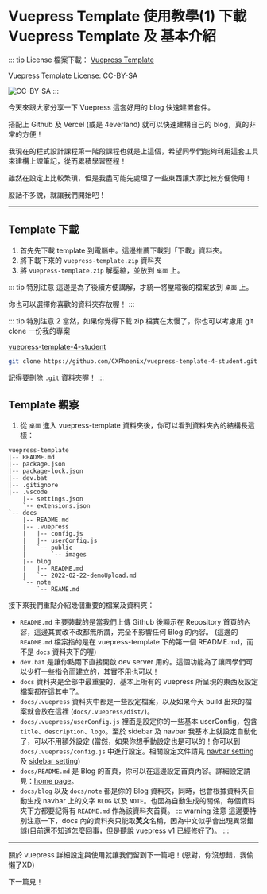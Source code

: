 # Vuepress Template 使用教學(1) 下載 Vuepress Template 及 基本介紹

::: tip License
檔案下載： [Vuepress Template](https://drive.google.com/file/d/1ewR0JsHsdt9Jlwn_LdsbclOwmUbEhXYk/view?usp=sharing)

Vuepress Template License: CC-BY-SA

![CC-BY-SA](/images/by-sa.png)
:::

今天來跟大家分享一下 Vuepress 這套好用的 blog 快速建置套件。

搭配上 Github 及 Vercel (或是 4everland) 就可以快速建構自己的 blog，真的非常的方便！

我現在的程式設計課程第一階段課程也就是上這個，希望同學們能夠利用這套工具來建構上課筆記，從而累積學習歷程！

雖然在設定上比較繁瑣，但是我盡可能先處理了一些東西讓大家比較方便使用！

廢話不多說，就讓我們開始吧！

---

## Template 下載

1. 首先先下載 template 到電腦中。這邊推薦下載到「下載」資料夾。
2. 將下載下來的 `vuepress-template.zip` 資料夾
3. 將 `vuepress-template.zip` 解壓縮，並放到 `桌面` 上。

::: tip 特別注意
這邊是為了後續方便講解，才統一將壓縮後的檔案放到 `桌面` 上。

你也可以選擇你喜歡的資料夾存放喔！
:::

::: tip 特別注意 2
當然，如果你覺得下載 zip 檔實在太慢了，你也可以考慮用 git clone 一份我的專案

[vuepress-template-4-student](https://github.com/CXPhoenix/vuepress-template-4-student)

``` bash
git clone https://github.com/CXPhoenix/vuepress-template-4-student.git
```

記得要刪除 `.git` 資料夾喔！
:::

## Template 觀察

1. 從 `桌面` 進入 vuepress-template 資料夾後，你可以看到資料夾內的結構長這樣：

```file-tree:no-line-numbers
vuepress-template
|-- README.md
|-- package.json
|-- package-lock.json
|-- dev.bat
|-- .gitignore
|-- .vscode
    |-- settings.json
    `-- extensions.json
`-- docs
    |-- README.md
    |-- .vuepress
    |   |-- config.js
    |   |-- userConfig.js
    |   `-- public
    |       `-- images
    |-- blog
    |   |-- README.md
    |   `-- 2022-02-22-demoUpload.md
    `-- note
        `-- REAME.md
```

接下來我們重點介紹幾個重要的檔案及資料夾：

* `README.md` 主要裝載的是當我們上傳 Github 後顯示在 Repository 首頁的內容，這邊其實改不改都無所謂，完全不影響任何 Blog 的內容。 (這邊的 `README.md` 檔案指的是在 vuepress-template 下的第一個 README.md，而不是 `docs` 資料夾下的喔)
* `dev.bat` 是讓你點兩下直接開啟 dev server 用的。這個功能為了讓同學們可以少打一些指令而建立的，其實不用也可以！
* `docs` 資料夾是全部中最重要的，基本上所有的 vuepress 所呈現的東西及設定檔案都在這其中了。
* `docs/.vuepress` 資料夾中都是一些設定檔案，以及如果今天 build 出來的檔案就會放在這裡 (`docs/.vuepress/dist/`)。
* `docs/.vuepress/userConfig.js` 裡面是設定你的一些基本 userConfig，包含 `title`、`description`、`logo`。至於 sidebar 及 navbar 我基本上就設定自動化了，可以不用額外設定 (當然，如果你想手動設定也是可以的！你可以到 `docs/.vuepress/config.js` 中進行設定。相關設定文件請見 [navbar setting](https://v2.vuepress.vuejs.org/reference/default-theme/config.html#navbar) 及 [sidebar setting](https://v2.vuepress.vuejs.org/reference/default-theme/config.html#sidebar))
* `docs/README.md` 是 Blog 的首頁，你可以在這邊設定首頁內容。詳細設定請見：[home page](https://v2.vuepress.vuejs.org/reference/default-theme/frontmatter.html#home-page)。
* `docs/blog` 以及 `docs/note` 都是你的 Blog 資料夾，同時，也會根據資料夾自動生成 navbar 上的文字 `BLOG` 以及 `NOTE`。也因為自動生成的關係，每個資料夾下方都要記得有 `README.md` 作為該資料夾首頁。
::: warning 注意
這邊要特別注意一下，docs 內的資料夾只能取**英文**名稱，因為中文似乎會出現異常錯誤(目前還不知道怎麼回事，但是聽說 vuepress v1 已經修好了)。
:::

---

關於 vuepress 詳細設定與使用就讓我們留到下一篇吧！(恩對，你沒想錯，我偷懶了XD)

下一篇見！
